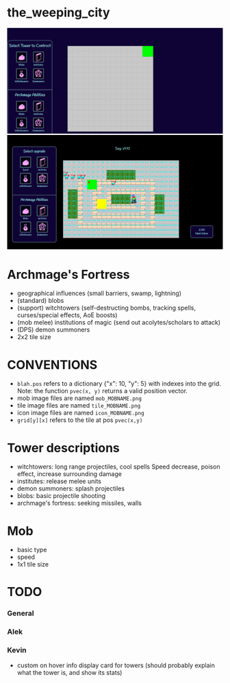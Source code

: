 
# the_weeping_city

![archives/readme_picture.png](archives/readme_picture.png)
![archives/td_gameplay.png](archives/td_gameplay.png)

# Archmage's Fortress
  - geographical influences (small barriers, swamp, lightning)
  - (standard)  blobs
  - (support)   witchtowers (self-destructing bombs, tracking spells, curses/special effects, AoE boosts)
  - (mob melee) institutions of magic (send out acolytes/scholars to attack)
  - (DPS)       demon summoners
  - 2x2 tile size

# CONVENTIONS
- `blah.pos` refers to a dictionary {"x": 10, "y": 5} with indexes into the grid. Note: the function `pvec(x, y)` returns a valid position vector.
- mob image files are named `mob_MOBNAME.png`
- tile image files are named `tile_MOBNAME.png`
- icon image files are named `icon_MOBNAME.png`
- `grid[y][x]` refers to the tile at pos `pvec(x,y)`


# Tower descriptions
- witchtowers: long range projectiles, cool spells
  Speed decrease, poison effect, increase surrounding damage
- institutes: release melee units
- demon summoners: splash projectiles 
- blobs: basic projectile shooting
- archmage's fortress: seeking missiles, walls

# Mob
  - basic type
  - speed
  - 1x1 tile size

# TODO

### General

### Alek

### Kevin
  - custom on hover info display card for towers (should probably explain what the tower is, and show its stats)


